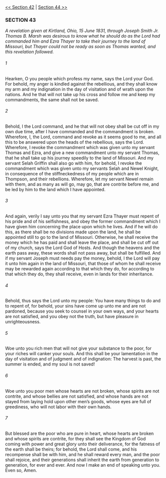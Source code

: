 [<< Section 42](Section%2042)  |  [Section 44 >>](Section%2044)

### SECTION 43

*A revelation given at Kirtland, Ohio, 15 June 1831, through Joseph Smith Jr. Thomas B. Marsh was desirous to know what he should do as the Lord had commanded him and Ezra Thayer to take their journey to the land of Missouri, but Thayer could not be ready as soon as Thomas wanted, and this revelation followed.*

###### 1
Hearken, O you people which profess my name, says the Lord your God. For behold, my anger is kindled against the rebellious, and they shall know my arm and my indignation in the day of visitation and of wrath upon the nations. And he that will not take up his cross and follow me and keep my commandments, the same shall not be saved.

###### 2
Behold, I the Lord command, and he that will not obey shall be cut off in my own due time, after I have commanded and the commandment is broken. Wherefore, I, the Lord, command and revoke as it seems good to me, and all this to be answered upon the heads of the rebellious, says the Lord. Wherefore, I revoke the commandment which was given unto my servant Thomas and Ezra, and give a new commandment unto my servant Thomas, that he shall take up his journey speedily to the land of Missouri. And my servant Selah Griffin shall also go with him, for behold, I revoke the commandment which was given unto my servants Selah and Newel Knight, in consequence of the stiffneckedness of my people which are in Thompson, and their rebellions. Wherefore, let my servant Newel remain with them, and as many as will go, may go, that are contrite before me, and be led by him to the land which I have appointed.

###### 3
And again, verily I say unto you that my servant Ezra Thayer must repent of his pride and of his selfishness, and obey the former commandment which I have given him concerning the place upon which he lives. And if he will do this, as there shall be no divisions made upon the land, he shall be appointed still to go to the land of Missouri. Otherwise, he shall receive the money which he has paid and shall leave the place, and shall be cut off out of my church, says the Lord God of Hosts. And though the heavens and the earth pass away, these words shall not pass away, but shall be fulfilled. And if my servant Joseph must needs pay the money, behold, I the Lord will pay it unto him again in the land of Missouri, that those of whom he shall receive may be rewarded again according to that which they do, for according to that which they do, they shall receive, even in lands for their inheritance.

###### 4
Behold, thus says the Lord unto my people: You have many things to do and to repent of, for behold, your sins have come up unto me and are not pardoned, because you seek to counsel in your own ways, and your hearts are not satisfied, and you obey not the truth, but have pleasure in unrighteousness.

###### 5
Woe unto you rich men that will not give your substance to the poor, for your riches will canker your souls. And this shall be your lamentation in the day of visitation and of judgment and of indignation: The harvest is past, the summer is ended, and my soul is not saved!

###### 6
Woe unto you poor men whose hearts are not broken, whose spirits are not contrite, and whose bellies are not satisfied, and whose hands are not stayed from laying hold upon other men’s goods, whose eyes are full of greediness, who will not labor with their own hands.

###### 7
But blessed are the poor who are pure in heart, whose hearts are broken and whose spirits are contrite, for they shall see the Kingdom of God coming with power and great glory unto their deliverance, for the fatness of the earth shall be theirs; for behold, the Lord shall come, and his recompense shall be with him, and he shall reward every man, and the poor shall rejoice, and their generations shall inherit the earth from generation to generation, for ever and ever. And now I make an end of speaking unto you. Even so, Amen.